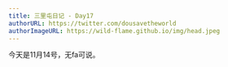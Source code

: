 ```yaml
---
title: 三里屯日记 - Day17
authorURL: https://twitter.com/dousavetheworld
authorImageURL: https://wild-flame.github.io/img/head.jpeg
---
```


今天是11月14号，无fa可说。